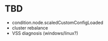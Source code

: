 # TBD

* condition.node.scaledCustomConfigLoaded
* cluster rebalance
* VSS diagnosis (windows/linux?)